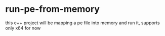 # run-pe-from-memory
this c++ project will be mapping a pe file into memory and run it, supports only x64 for now
